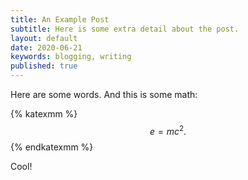 ```yaml
---
title: An Example Post
subtitle: Here is some extra detail about the post.
layout: default
date: 2020-06-21
keywords: blogging, writing
published: true
---
```


Here are some words. And this is some math:


{% katexmm %}
$$
e = mc^2. \tag{1}
$$
{% endkatexmm %}

Cool!